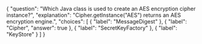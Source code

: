 {
  "question": "Which Java class is used to create an AES encryption cipher instance?",
  "explanation": "Cipher.getInstance(\"AES\") returns an AES encryption engine.",
  "choices": [
    { "label": "MessageDigest" },
    { "label": "Cipher", "answer": true },
    { "label": "SecretKeyFactory" },
    { "label": "KeyStore" }
  ]
}
